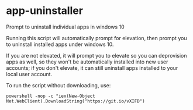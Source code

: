 # app-uninstaller
Prompt to uninstall individual apps in windows 10

Running this script will automatically prompt for elevation, then prompt you to uninstall installed apps under windows 10.

If you are not elevated, it will prompt you to elevate so you can deprovision apps as well, so they won't be automatically installed into new user accounts; if you don't elevate, it can still uninstall apps installed to your local user account.


To run the script without downloading, use:

    powershell -nop -c "iex(New-Object Net.WebClient).DownloadString("https://git.io/vXIFD")
